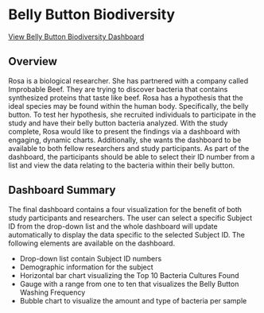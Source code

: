 # Belly Button Biodiversity 

[View Belly Button Biodiversity Dashboard](https://sherizig.github.io/BiodiversityChallenge/)

## Overview 
Rosa is a biological researcher. She has partnered with a company called Improbable Beef. They are trying to discover bacteria that contains synthesized proteins that taste like beef. Rosa has a hypothesis that the ideal species may be found within the human body. Specifically, the belly button. To test her hypothesis, she recruited individuals to participate in the study and have their belly button bacteria analyzed.
With the study complete, Rosa would like to present the findings via a dashboard with engaging, dynamic charts. Additionally, she wants the dashboard to be available to both fellow researchers and study participants. As part of the dashboard, the participants should be able to select their ID number from a list and view the data relating to the bacteria within their belly button. 

## Dashboard Summary  
The final dashboard contains a four visualization for the benefit of both study participants and researchers. The user can select a specific Subject ID from the drop-down list and the whole dashboard will update automatically to display the data specific to the selected Subject ID. 
The following elements are available on the dashboard. 
- Drop-down list contain Subject ID numbers
- Demographic information for the subject
- Horizontal bar chart visualizing the Top 10 Bacteria Cultures Found
- Gauge with a range from one to ten that visualizes the Belly Button Washing Frequency
- Bubble chart to visualize the amount and type of bacteria per sample 
